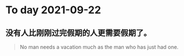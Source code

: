 
# To day 2021-09-22


## 没有人比刚刚过完假期的人更需要假期了。
> No man needs a vacation much as the man who has just had one.

    